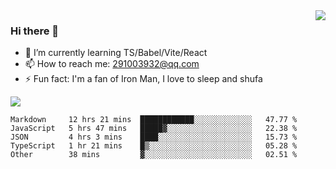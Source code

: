 <img align='right' src='https://github-readme-stats.vercel.app/api?username=niaogege&show_icons=true&theme=radical'/>

### Hi there 👋

- 🌱 I’m currently learning TS/Babel/Vite/React
- 📫 How to reach me: 291003932@qq.com
- ⚡ Fun fact:  I'm a fan of Iron Man, I love to sleep and shufa

![](https://github-readme-stats.vercel.app/api/top-langs/?username=niaogege&layout=compact)

<!--START_SECTION:waka-->
```text
Markdown     12 hrs 21 mins  ████████████░░░░░░░░░░░░░   47.77 % 
JavaScript   5 hrs 47 mins   █████▓░░░░░░░░░░░░░░░░░░░   22.38 % 
JSON         4 hrs 3 mins    ████░░░░░░░░░░░░░░░░░░░░░   15.73 % 
TypeScript   1 hr 21 mins    █▒░░░░░░░░░░░░░░░░░░░░░░░   05.28 % 
Other        38 mins         ▓░░░░░░░░░░░░░░░░░░░░░░░░   02.51 % 
```
<!--END_SECTION:waka-->
